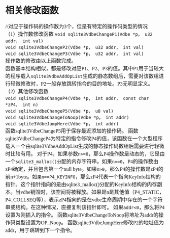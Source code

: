 # 相关修改函数
<font face="微软雅黑" size="3px">

//对应于操作码的操作数为3个，但是有特定的操作码类型的情况  
（1）操作数修改函数
`void sqlite3VdbeChangeP1(Vdbe *p， u32 addr， int val)`  
`void sqlite3VdbeChangeP2(Vdbe *p， u32 addr， int val)`  
`void sqlite3VdbeChangeP3(Vdbe *p， u32 addr， int val)`  
操作数的修改由以上函数完成。  
函数基本结构相似，都是修改对应P1、P2、P3的值。其中P1用于当较大的程序载入`sqlite3VdbeAddOpList`生成的静态数组后，需要对该数组进行轻微修改时，P2一般存放跳转指令的目的地址。P3无明显定义。  
（2）其他修改函数  
`void sqlite3VdbeChangeP4(Vdbe *p， int addr， const char *zP4， int n)`  
`void sqlite3VdbeChangeP5(Vdbe *p， u8 val)`  
`void sqlite3VdbeChangeToNoop(Vdbe *p， int addr)`  
`void sqlite3VdbeJumpHere(Vdbe *p， int addr)`  
函数sqlite3VdbeChangeP5用于保存最近添加的操作码。
函数sqlite3VdbeChangeP4为特定的指令修改P4的值，该函数在一个大型程序载入一个由sqlite3VdbeAddOpList生成的静态操作码数组后需要进行轻微时比较有用。
对于P4，如果参数`n>=0`，那么P4操作数是动态的，它是由一个`sqlite3_malloc()分`配的内存字符串。如果`n==0`，P4的操作数由zP4确定，并且包含第一个null byte。如果`n>0`，那么P4的操作数是zP4的前n+1byte。如`果n==P4_KEYINFO`，那么zP4代表一个指向KeyInfo结构的指针。这个指针指向的是由sqlite3_malloc()分配的KeyInfo结构的内存副本。当vdbe销毁时，该空间将被释放。如果是n是其他值（P4_STATIC， P4_COLLSEQ等），表示zP4指向的是在vdbe生命周期中存在的一个字符串或结构。在这种情况，直接复制该指针即可。
如果`addr<0`，那么将P4设置为刚插入的指令。
函数sqlite3VdbeChangeToNoop将地址为addr的操作码类型设置为OP_Noop。
函数sqlite3VdbeJumpHere修改P2的地址值为addr，用于跳转到下一个指令。
